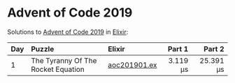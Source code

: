 # Advent of Code 2019

Solutions to [Advent of Code 2019](https://adventofcode.com/2019/) in [Elixir](https://elixir-lang.org/):

| Day  | Puzzle                             | Elixir                                                             |   Part 1 |    Part 2 |
| :--- | :--------------------------------- | :----------------------------------------------------------------- | -------: | --------: |
| 1    | The Tyranny Of The Rocket Equation | [aoc201901.ex](01_the_tyranny_of_the_rocket_equation/aoc201901.ex) | 3.119 µs | 25.391 µs |
